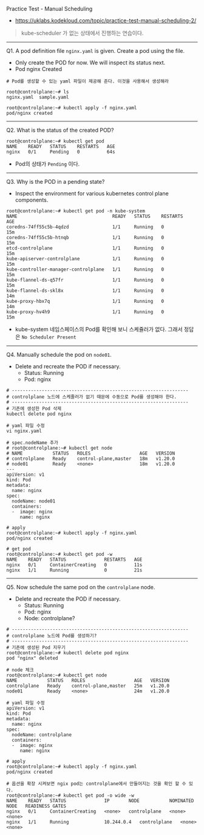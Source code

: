 Practice Test - Manual Scheduling

- https://uklabs.kodekloud.com/topic/practice-test-manual-scheduling-2/

> kube-scheduler 가 없는 상태에서 진행하는 연습이다.

---

Q1. A pod definition file `nginx.yaml` is given. Create a pod using the file.

- Only create the POD for now. We will inspect its status next.
- Pod nginx Created

```shell
# Pod를 생성할 수 있는 yaml 파일이 제공해 준다. 이것을 사용해서 생성해라

root@controlplane:~# ls
nginx.yaml  sample.yaml

root@controlplane:~# kubectl apply -f nginx.yaml 
pod/nginx created
```

---

Q2. What is the status of the created POD?

```shell
root@controlplane:~# kubectl get pod
NAME    READY   STATUS    RESTARTS   AGE
nginx   0/1     Pending   0          64s
```

- Pod의 상태가 `Pending` 이다.

---

Q3. Why is the POD in a pending state?

- Inspect the environment for various kubernetes control plane components.

```shell
root@controlplane:~# kubectl get pod -n kube-system 
NAME                                   READY   STATUS    RESTARTS   AGE
coredns-74ff55c5b-4qdzd                1/1     Running   0          15m
coredns-74ff55c5b-htnqb                1/1     Running   0          15m
etcd-controlplane                      1/1     Running   0          15m
kube-apiserver-controlplane            1/1     Running   0          15m
kube-controller-manager-controlplane   1/1     Running   0          15m
kube-flannel-ds-q57fr                  1/1     Running   0          15m
kube-flannel-ds-skl8x                  1/1     Running   0          14m
kube-proxy-hbx7q                       1/1     Running   0          14m
kube-proxy-hv4h9                       1/1     Running   0          15m
```

- kube-system 네임스페이스의 Pod를 확인해 보니 스케쥴러가 없다. 그래서 정답은 `No Scheduler Present`

---

Q4. Manually schedule the pod on `node01`.

- Delete and recreate the POD if necessary.
  - Status: Running
  - Pod: nginx

```shell
# -----------------------------------------------------------------
# controlplane 노드에 스케줄러가 없기 때문에 수동으로 Pod를 생성해야 한다.
# -----------------------------------------------------------------
# 기존에 생성한 Pod 삭제
kubectl delete pod nginx

# yaml 파일 수정
vi nginx.yaml

# spec.nodeName 추가
# root@controlplane:~# kubectl get node
# NAME           STATUS   ROLES                  AGE   VERSION
# controlplane   Ready    control-plane,master   18m   v1.20.0
# node01         Ready    <none>                 18m   v1.20.0
---
apiVersion: v1
kind: Pod
metadata:
  name: nginx
spec:
  nodeName: node01
  containers:
  -  image: nginx
     name: nginx

# apply
root@controlplane:~# kubectl apply -f nginx.yaml 
pod/nginx created

# get pod
root@controlplane:~# kubectl get pod -w 
NAME    READY   STATUS              RESTARTS   AGE
nginx   0/1     ContainerCreating   0          11s
nginx   1/1     Running             0          21s
```

---

Q5. Now schedule the same pod on the `controlplane` node.

- Delete and recreate the POD if necessary.
  - Status: Running
  - Pod: nginx
  - Node: controlplane?

```shell
# -----------------------------------------------------------------
# controlplane 노드에 Pod를 생성하기?
# -----------------------------------------------------------------
# 기존에 생성된 Pod 지우기
root@controlplane:~# kubectl delete pod nginx 
pod "nginx" deleted

# node 체크
root@controlplane:~# kubectl get node
NAME           STATUS   ROLES                  AGE   VERSION
controlplane   Ready    control-plane,master   25m   v1.20.0
node01         Ready    <none>                 24m   v1.20.0

# yaml 파일 수정
apiVersion: v1
kind: Pod
metadata:
  name: nginx
spec:
  nodeName: controlplane
  containers:
  -  image: nginx
     name: nginx
     
# apply
root@controlplane:~# kubectl apply -f nginx.yaml 
pod/nginx created

# 옵션을 확장 시켜보면 ngix pod는 controlplane에서 만들어지는 것을 확인 할 수 있다.
root@controlplane:~# kubectl get pod -o wide -w
NAME    READY   STATUS              IP       NODE           NOMINATED NODE   READINESS GATES
nginx   0/1     ContainerCreating   <none>   controlplane   <none>           <none>
nginx   1/1     Running             10.244.0.4   controlplane   <none>           <none>





```

